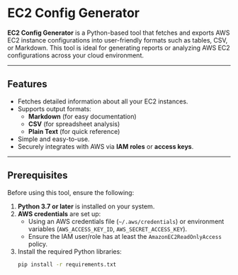 # EC2 Config Generator

**EC2 Config Generator** is a Python-based tool that fetches and exports AWS EC2 instance configurations into user-friendly formats such as tables, CSV, or Markdown. This tool is ideal for generating reports or analyzing AWS EC2 configurations across your cloud environment.

---

## Features
- Fetches detailed information about all your EC2 instances.
- Supports output formats:
  - **Markdown** (for easy documentation)
  - **CSV** (for spreadsheet analysis)
  - **Plain Text** (for quick reference)
- Simple and easy-to-use.
- Securely integrates with AWS via **IAM roles** or **access keys**.

---

## Prerequisites
Before using this tool, ensure the following:
1. **Python 3.7 or later** is installed on your system.
2. **AWS credentials** are set up:
   - Using an AWS credentials file (`~/.aws/credentials`) or environment variables (`AWS_ACCESS_KEY_ID`, `AWS_SECRET_ACCESS_KEY`).
   - Ensure the IAM user/role has at least the `AmazonEC2ReadOnlyAccess` policy.
3. Install the required Python libraries:
   ```bash
   pip install -r requirements.txt
